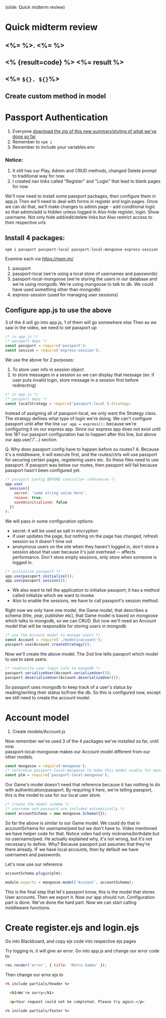(slide: Quick midterm review)

# Quick midterm review

## <%= %>. <%= %>

## <% {result=code} %> <%= result %>

## <%= `${}. ${}`%>

## Create custom method in model

# Passport Authentication

1.  Everyone [download the zip of this new summary/styling of what we've done so far](https://github.com/avcoder/lesson7starter)
1.  Remember to `npm i`
1.  Remember to include your variables.env

### Notice:

1.  It still has our Play, Admin and CRUD methods, changed Delete prompt to traditional way for now.
1.  I created nav links called "Register" and "Login" that lead to blank pages for now

We'll now need to install some passport packages, then configure them in app.js
Then we'll need to deal with forms in register and login pages.
Once we can do that, we'll make changes to admin page - add conditional logic so that admin/add is hidden unless logged in
Also hide register, login. Show username.
Not only hide add/edit/delete links but Also restrict access to their respective urls

## Install 4 packages:

`npm i passport passport-local passport-local-mongoose express-session`

Examine each via https://npm.im/<package-name>

1.  passport
1.  passport-local (we're using a local store of usernames and passwords)
1.  passport-local-mongoose (we're storing the users in our database and we're using mongodb. We're using mongoose to talk to db. We could have used something other than mongodb)
1.  express-session (used for managing user sessions)

## Configure app.js to use the above

3 of the 4 will go into app.js, 1 of them will go somewhere else
Then as we saw in the video, we need to set passport up

```js
/* in app.js */
/* passport deps */
const passport = require('passport');
const session = require('express-session');
```

We use the above for 2 purposes:

1.  To store user info in session object
1.  to store messages in a session so we can display that message (ex: if user puts invalid login, store message in a session first before redirecting)

```js
/* in app.js */
/* passport deps */
const localStrategy = require('passport-local').Strategy;
```

Instead of assigning all of passport-local, we only want the Strategy class. The strategy defines what type of login we're doing.
We can't configure passport until after the line `var app = express();` because we're configuring it on our express app. Since our express app does not exist until line 18? our passport configuration has to happen after this line, but above our app.use('/'...) section.

Q. Why does passport config have to happen before ou routes?
A. Because it's a middleware, it will execute first, and the routes/ctrls will use passport for securing certain pages, registering users etc. So these files need to use passport. If passport was below our routes, then passport will fail because passport hasn't been configured yet.

```js
/* passport config BEFORE controller references */
app.use(
  session({
    secret: 'some string value here',
    resave: true,
    saveUninitialized: false
  })
);
```

We will pass in some configuration options:

- secret: it will be used as salt in encryption
- if user updates the page, but nothing on the page has changed, refresh session so it doesn't time out
- anonymous users on the site when they haven't logged in, don't store a session about that user because it's just overhead -- affects performance. Don't store empty sessions, only store when someone is logged in.

```js
/* initialize passport */
app.use(passport.initialize());
app.use(passport.session());
```

- We also want to tell the application to initialize passport; it has a method called initialize which we want to invoke
- Also to enable the sessions, we have to call passport's session method.

Right now we only have one model, the Game model, that describes a schema (title, year, publisher etc), that Game model is based on mongoose which talks to mongodb, so we can CRUD. But now we'll need an Account model that will be responsible for storing users in mongodb

```js
/* use the Account model to manage users */
const Account = require('./models/account');
passport.use(Account.createStrategy());
```

Now we'll create the above model. The 2nd line tells passport which model to use to save users.

```js
/* read/write user login info to mongodb */
passport.serializeUser(Account.serializeUser());
passport.deserializeUser(Account.deserializeUser());
```

So passport uses mongodb to keep track of a user's status by reading/writing their status to/from the db.
So this is configured now, except we still need to create the account model.

# Account model

1.  Create models/Account.js

Now remember we've used 3 of the 4 packages we've installed so far, until now.  
passport-local-mongoose makes our Account model different from our other models.

```js
const mongoose = require('mongoose');
/* reference passport-local-mongoose to make this model usable for managing Users */
const plm = require('passport-local-mongoose');
```

Our Game's model doesn't need that reference because it has nothing to do with authentication/passport. By requiring it here, we're telling passport, this is the model to use for our local user store.

```js
/* create the model schema */
/* username and password are included automatically */
const accountSchema = new mongoose.Schema({});
```

So far the above is similar to our Game model. We could do that in accountSchema for username/pwd but we don't have to.
Video mentioned we have helper code for that. Notice video had only nickname/birthdate but no username/pwd. He actually explained why, it's not wrong, but it's not necessary to define. Why?
Because passport just assumes that they're there already. IF we have local accounts, then by default we have usernames and passwords.

Let's now use our reference

```js
accountSchema.plugin(plm);

module.exports = mongoose.model('Account', accountSchema);
```

This is the final step that let's passport know, this is the model that stores User accounts.
Then we export it. Now our app should run. Configuration part is done. We've done the hard part.
Now we can start calling middleware functions.

# Create register.ejs and login.ejs

Go into Blackboard, and copy ejs code into respective ejs pages

Try logging in, it will give an error.
Go into app.js and change our error code to:

```js
res.render('error', { title: 'Retro Games' });
```

Then change our error.ejs to

```html
<% include partials/header %>

  <h1>We're sorry</h1>

  <p>Your request could not be completed. Please try again.</p>

<% include partials/footer %>
```
